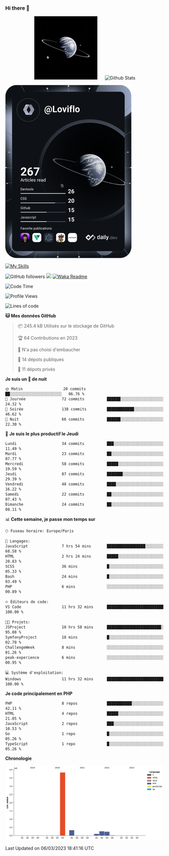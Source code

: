 ### Hi there 👋

<p align="center">
  <img src="https://github.com/Loviflo/Loviflo/blob/main/img/portrait.jpg" alt="Loviflo" height="200" style="margin-right: 20px"/>
  <img src="https://github-readme-stats.vercel.app/api?username=Loviflo&show_icons=true&theme=graywhite" alt="Github Stats" />
</p>

<a href="https://app.daily.dev/loviflo"><img src="https://github.com/loviflo/loviflo/blob/main/devcard.svg" width="400" alt="Loviflo's Dev Card"/></a>


[![My Skills](https://skillicons.dev/icons?i=php,laravel,symfony,mysql,js,ts,html,css,sass,angular,docker,webpack,vscode,figma,git,github,gitlab)](https://skillicons.dev)


![GitHub followers](https://img.shields.io/github/followers/Loviflo?label=Follow&style=social)
![](https://visitor-badge.glitch.me/badge?page_id=Loviflo.Loviflo)
[![Waka Readme](https://github.com/Loviflo/Loviflo/actions/workflows/update-stats.yml/badge.svg)](https://github.com/Loviflo/Loviflo/actions/workflows/update-stats.yml)

<!--START_SECTION:waka-->
![Code Time](http://img.shields.io/badge/Code%20Time-1%2C043%20hrs%2027%20mins-blue)

![Profile Views](http://img.shields.io/badge/Vues%20du%20profil-0-blue)

![Lines of code](https://img.shields.io/badge/Depuis%20Hello%20World%2C%20j%27ai%20%C3%A9crit-4.7%20million%20Lignes%20de%20code-blue)

**🐱 Mes données GitHub** 

> 📦 245.4 kB Utilisés sur le stockage de GitHub 
 > 
> 🏆 64 Contributions en 2023
 > 
> 🚫 N'a pas choisi d'embaucher
 > 
> 📜 14 dépots publiques 
 > 
> 🔑 11 dépots privés 
 > 
**Je suis un 🦉 de nuit** 

```text
🌞 Matin                  20 commits          ██░░░░░░░░░░░░░░░░░░░░░░░   06.76 % 
🌆 Journée                72 commits          ██████░░░░░░░░░░░░░░░░░░░   24.32 % 
🌃 Soirée                 138 commits         ████████████░░░░░░░░░░░░░   46.62 % 
🌙 Nuit                   66 commits          ██████░░░░░░░░░░░░░░░░░░░   22.30 % 
```
📅 **Je suis le plus productif le Jeudi** 

```text
Lundi                    34 commits          ███░░░░░░░░░░░░░░░░░░░░░░   11.49 % 
Mardi                    23 commits          ██░░░░░░░░░░░░░░░░░░░░░░░   07.77 % 
Mercredi                 58 commits          █████░░░░░░░░░░░░░░░░░░░░   19.59 % 
Jeudi                    87 commits          ███████░░░░░░░░░░░░░░░░░░   29.39 % 
Vendredi                 48 commits          ████░░░░░░░░░░░░░░░░░░░░░   16.22 % 
Samedi                   22 commits          ██░░░░░░░░░░░░░░░░░░░░░░░   07.43 % 
Dimanche                 24 commits          ██░░░░░░░░░░░░░░░░░░░░░░░   08.11 % 
```


📊 **Cette semaine, je passe mon temps sur** 

```text
🕑︎ Fuseau horaire: Europe/Paris

💬 Langages: 
JavaScript               7 hrs 54 mins       █████████████████░░░░░░░░   68.58 % 
HTML                     2 hrs 24 mins       █████░░░░░░░░░░░░░░░░░░░░   20.83 % 
SCSS                     36 mins             █░░░░░░░░░░░░░░░░░░░░░░░░   05.33 % 
Bash                     24 mins             █░░░░░░░░░░░░░░░░░░░░░░░░   03.49 % 
PHP                      6 mins              ░░░░░░░░░░░░░░░░░░░░░░░░░   00.89 % 

🔥 Éditeurs de code: 
VS Code                  11 hrs 32 mins      █████████████████████████   100.00 % 

🐱‍💻 Projets: 
JSProject                10 hrs 58 mins      ████████████████████████░   95.08 % 
SymfonyProject           18 mins             █░░░░░░░░░░░░░░░░░░░░░░░░   02.70 % 
ChallengeWeek            8 mins              ░░░░░░░░░░░░░░░░░░░░░░░░░   01.26 % 
peak-experience          6 mins              ░░░░░░░░░░░░░░░░░░░░░░░░░   00.95 % 

💻 Système d'exploitation: 
Windows                  11 hrs 32 mins      █████████████████████████   100.00 % 
```

**Je code principalement en PHP** 

```text
PHP                      8 repos             ███████████░░░░░░░░░░░░░░   42.11 % 
HTML                     4 repos             █████░░░░░░░░░░░░░░░░░░░░   21.05 % 
JavaScript               2 repos             ███░░░░░░░░░░░░░░░░░░░░░░   10.53 % 
Go                       1 repo              █░░░░░░░░░░░░░░░░░░░░░░░░   05.26 % 
TypeScript               1 repo              █░░░░░░░░░░░░░░░░░░░░░░░░   05.26 % 
```



**Chronologie**

![Lines of Code chart](https://raw.githubusercontent.com/Loviflo/Loviflo/main/assets/bar_graph.png)


 Last Updated on 06/03/2023 18:41:16 UTC
<!--END_SECTION:waka-->

